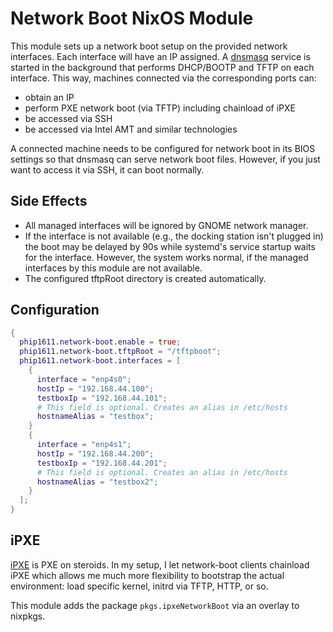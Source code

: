 # Network Boot NixOS Module

This module sets up a network boot setup on the provided network interfaces.
Each interface will have an IP assigned. A
[dnsmasq](https://thekelleys.org.uk/dnsmasq/doc.html) service is started in the
background that performs DHCP/BOOTP and TFTP on each interface. This way,
machines connected via the corresponding ports can:

- obtain an IP
- perform PXE network boot (via TFTP) including chainload of iPXE
- be accessed via SSH
- be accessed via Intel AMT and similar technologies

A connected machine needs to be configured for network boot in its BIOS
settings so that dnsmasq can serve network boot files. However, if you just
want to access it via SSH, it can boot normally.

## Side Effects
- All managed interfaces will be ignored by GNOME network manager.
- If the interface is not available (e.g., the docking station isn't plugged in)
  the boot may be delayed by 90s while systemd's service startup waits for the
  interface. However, the system works normal, if the managed interfaces by
  this module are not available.
- The configured tftpRoot directory is created automatically.

## Configuration

```nix
{
  phip1611.network-boot.enable = true;
  phip1611.network-boot.tftpRoot = "/tftpboot";
  phip1611.network-boot.interfaces = [
    {
      interface = "enp4s0";
      hostIp = "192.168.44.100";
      testboxIp = "192.168.44.101";
      # This field is optional. Creates an alias in /etc/hosts
      hostnameAlias = "testbox";
    }
    {
      interface = "enp4s1";
      hostIp = "192.168.44.200";
      testboxIp = "192.168.44.201";
      # This field is optional. Creates an alias in /etc/hosts
      hostnameAlias = "testbox2";
    }
  ];
}
```

## iPXE
[iPXE](https://ipxe.org/) is PXE on steroids. In my setup, I let network-boot
clients chainload iPXE which allows me much more flexibility to bootstrap the
actual environment: load specific kernel, initrd via TFTP, HTTP, or so.

This module adds the package `pkgs.ipxeNetworkBoot` via an overlay to nixpkgs.
